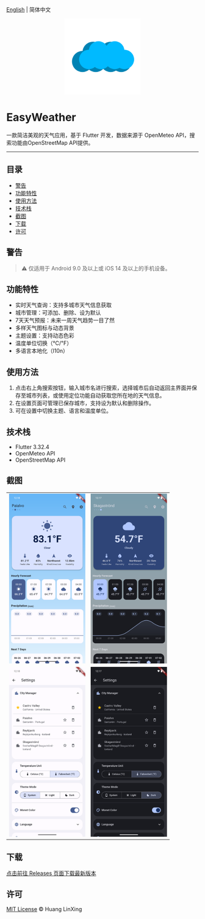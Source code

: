 [English](README.md) | 简体中文

<p align="center">
  <a href="https://github.com/ClaretWheel1481/easyweather">
    <img src="./public/easyweather.png" height="200"/>
  </a>
</p>

# EasyWeather

一款简洁美观的天气应用，基于 Flutter 开发，数据来源于 OpenMeteo API，搜索功能由OpenStreetMap API提供。

---

## 目录
- [警告](#警告)
- [功能特性](#功能特性)
- [使用方法](#使用方法)
- [技术栈](#技术栈)
- [截图](#截图)
- [下载](#下载)
- [许可](#许可)

## 警告
> ⚠️ 仅适用于 Android 9.0 及以上或 iOS 14 及以上的手机设备。

## 功能特性
- 实时天气查询：支持多城市天气信息获取
- 城市管理：可添加、删除、设为默认
- 7天天气预报：未来一周天气趋势一目了然
- 多样天气图标与动态背景
- 主题设置：支持动态色彩
- 温度单位切换（℃/℉）
- 多语言本地化（l10n）

## 使用方法
1. 点击右上角搜索按钮，输入城市名进行搜索，选择城市后自动返回主界面并保存至城市列表，或使用定位功能自动获取您所在地的天气信息。
2. 在设置页面可管理已保存城市，支持设为默认和删除操作。
3. 可在设置中切换主题、语言和温度单位。

## 技术栈
- Flutter 3.32.4
- OpenMeteo API
- OpenStreetMap API

## 截图
<table>
  <tr>
    <td><img src="./public/sample_main_light.png" width="200"/></td>
    <td><img src="./public/sample_main_dark.png" width="200"/></td>
  </tr>
  <tr>
    <td><img src="./public/sample_settings_light.png" width="200"/></td>
    <td><img src="./public/sample_settings_dark.png" width="200"/></td>
  </tr>
</table>

## 下载
[点击前往 Releases 页面下载最新版本](https://github.com/ClaretWheel1481/easyweather/releases/latest)

## 许可
[MIT License](LICENSE) © Huang LinXing